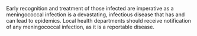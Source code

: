 Early recognition and treatment of those infected are imperative as a meningococcal infection is a devastating, infectious disease that has and can lead to epidemics. Local health departments should receive notification of any meningococcal infection, as it is a reportable disease.